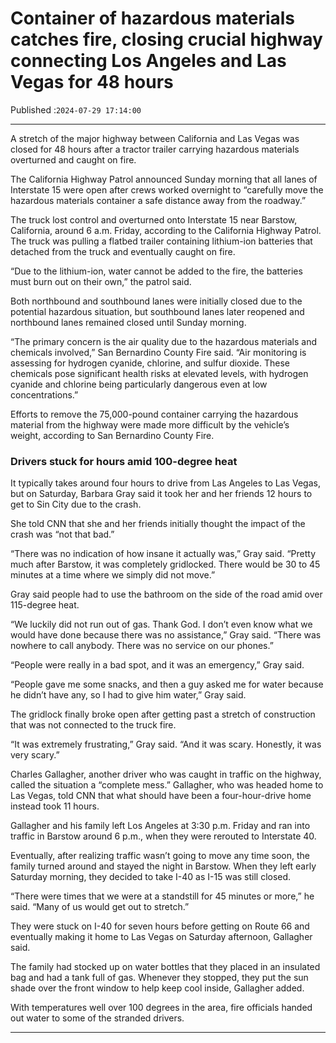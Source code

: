 # Container of hazardous materials catches fire, closing crucial highway connecting Los Angeles and Las Vegas for 48 hours

Published :`2024-07-29 17:14:00`

---

A stretch of the major highway between California and Las Vegas was closed for 48 hours after a tractor trailer carrying hazardous materials overturned and caught on fire.

The California Highway Patrol announced Sunday morning that all lanes of Interstate 15 were open after crews worked overnight to “carefully move the hazardous materials container a safe distance away from the roadway.”

The truck lost control and overturned onto Interstate 15 near Barstow, California, around 6 a.m. Friday, according to the California Highway Patrol. The truck was pulling a flatbed trailer containing lithium-ion batteries that detached from the truck and eventually caught on fire.

“Due to the lithium-ion, water cannot be added to the fire, the batteries must burn out on their own,” the patrol said.

Both northbound and southbound lanes were initially closed due to the potential hazardous situation, but southbound lanes later reopened and northbound lanes remained closed until Sunday morning.

“The primary concern is the air quality due to the hazardous materials and chemicals involved,” San Bernardino County Fire said. “Air monitoring is assessing for hydrogen cyanide, chlorine, and sulfur dioxide. These chemicals pose significant health risks at elevated levels, with hydrogen cyanide and chlorine being particularly dangerous even at low concentrations.”

Efforts to remove the 75,000-pound container carrying the hazardous material from the highway were made more difficult by the vehicle’s weight, according to San Bernardino County Fire.

### Drivers stuck for hours amid 100-degree heat

It typically takes around four hours to drive from Las Angeles to Las Vegas, but on Saturday, Barbara Gray said it took her and her friends 12 hours to get to Sin City due to the crash.

She told CNN that she and her friends initially thought the impact of the crash was “not that bad.”

“There was no indication of how insane it actually was,” Gray said. “Pretty much after Barstow, it was completely gridlocked. There would be 30 to 45 minutes at a time where we simply did not move.”

Gray said people had to use the bathroom on the side of the road amid over 115-degree heat.

“We luckily did not run out of gas. Thank God. I don’t even know what we would have done because there was no assistance,” Gray said. “There was nowhere to call anybody. There was no service on our phones.”

“People were really in a bad spot, and it was an emergency,” Gray said.

“People gave me some snacks, and then a guy asked me for water because he didn’t have any, so I had to give him water,” Gray said.

The gridlock finally broke open after getting past a stretch of construction that was not connected to the truck fire.

“It was extremely frustrating,” Gray said. “And it was scary. Honestly, it was very scary.”

Charles Gallagher, another driver who was caught in traffic on the highway, called the situation a “complete mess.” Gallagher, who was headed home to Las Vegas, told CNN that what should have been a four-hour-drive home instead took 11 hours.

Gallagher and his family left Los Angeles at 3:30 p.m. Friday and ran into traffic in Barstow around 6 p.m., when they were rerouted to Interstate 40.

Eventually, after realizing traffic wasn’t going to move any time soon, the family turned around and stayed the night in Barstow. When they left early Saturday morning, they decided to take I-40 as I-15 was still closed.

“There were times that we were at a standstill for 45 minutes or more,” he said. “Many of us would get out to stretch.”

They were stuck on I-40 for seven hours before getting on Route 66 and eventually making it home to Las Vegas on Saturday afternoon, Gallagher said.

The family had stocked up on water bottles that they placed in an insulated bag and had a tank full of gas. Whenever they stopped, they put the sun shade over the front window to help keep cool inside, Gallagher added.

With temperatures well over 100 degrees in the area, fire officials handed out water to some of the stranded drivers.

---

